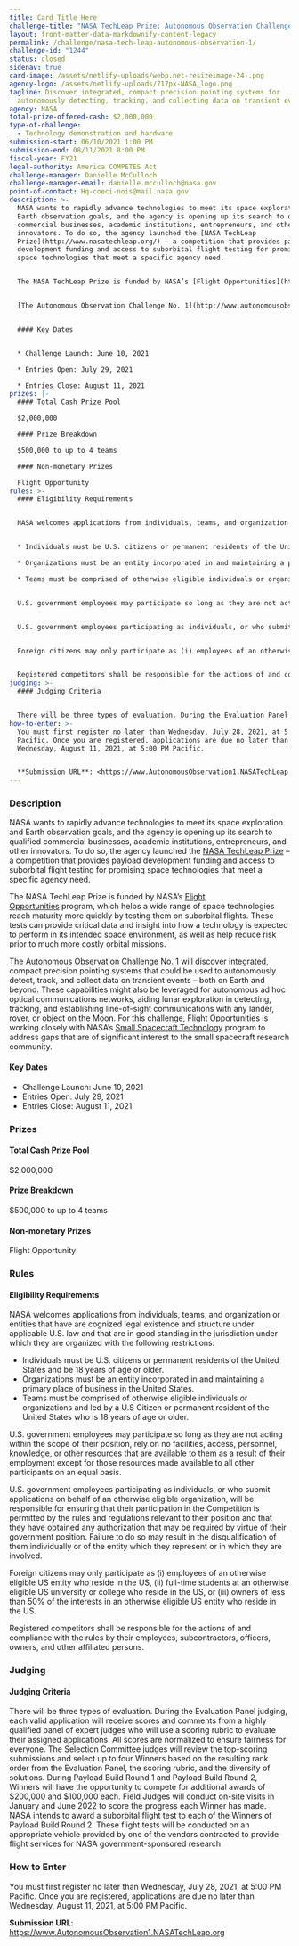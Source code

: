 ```yaml
---
title: Card Title Here
challenge-title: "NASA TechLeap Prize: Autonomous Observation Challenge 1"
layout: front-matter-data-markdownify-content-legacy
permalink: /challenge/nasa-tech-leap-autonomous-observation-1/
challenge-id: "1244"
status: closed
sidenav: true
card-image: /assets/netlify-uploads/webp.net-resizeimage-24-.png
agency-logo: /assets/netlify-uploads/717px-NASA_logo.png
tagline: Discover integrated, compact precision pointing systems for
  autonomously detecting, tracking, and collecting data on transient events.
agency: NASA
total-prize-offered-cash: $2,000,000
type-of-challenge:
  - Technology demonstration and hardware
submission-start: 06/10/2021 1:00 PM
submission-end: 08/11/2021 8:00 PM
fiscal-year: FY21
legal-authority: America COMPETES Act
challenge-manager: Danielle McCulloch
challenge-manager-email: danielle.mcculloch@nasa.gov
point-of-contact: Hq-coeci-nois@mail.nasa.gov
description: >-
  NASA wants to rapidly advance technologies to meet its space exploration and
  Earth observation goals, and the agency is opening up its search to qualified
  commercial businesses, academic institutions, entrepreneurs, and other
  innovators. To do so, the agency launched the [NASA TechLeap
  Prize](http://www.nasatechleap.org/) – a competition that provides payload
  development funding and access to suborbital flight testing for promising
  space technologies that meet a specific agency need. 


  The NASA TechLeap Prize is funded by NASA’s [Flight Opportunities](https://www.nasa.gov/directorates/spacetech/flightopportunities/index.html) program, which helps a wide range of space technologies reach maturity more quickly by testing them on suborbital flights. These tests can provide critical data and insight into how a technology is expected to perform in its intended space environment, as well as help reduce risk prior to much more costly orbital missions.  


  [The Autonomous Observation Challenge No. 1](http://www.autonomousobservation1.nasatechleap.org/) will discover integrated, compact precision pointing systems that could be used to autonomously detect, track, and collect data on transient events – both on Earth and beyond. These capabilities might also be leveraged for autonomous ad hoc optical communications networks, aiding lunar exploration in detecting, tracking, and establishing line-of-sight communications with any lander, rover, or object on the Moon. For this challenge, Flight Opportunities is working closely with NASA’s [Small Spacecraft Technology](https://www.nasa.gov/directorates/spacetech/small_spacecraft/index.html) program to address gaps that are of significant interest to the small spacecraft research community. 


  #### Key Dates


  * Challenge Launch: June 10, 2021

  * Entries Open: July 29, 2021

  * Entries Close: August 11, 2021
prizes: |-
  #### Total Cash Prize Pool

  $2,000,000

  #### Prize Breakdown

  $500,000 to up to 4 teams

  #### Non-monetary Prizes

  Flight Opportunity
rules: >-
  #### Eligibility Requirements


  NASA welcomes applications from individuals, teams, and organization or entities that have are cognized legal existence and structure under applicable U.S. law and that are in good standing in the jurisdiction under which they are organized with the following restrictions:


  * Individuals must be U.S. citizens or permanent residents of the United States and be 18 years of age or older.

  * Organizations must be an entity incorporated in and maintaining a primary place of business in the United States.

  * Teams must be comprised of otherwise eligible individuals or organizations and led by a U.S Citizen or permanent resident of the United States who is 18 years of age or older.


  U.S. government employees may participate so long as they are not acting within the scope of their position, rely on no facilities, access, personnel, knowledge, or other resources that are available to them as a result of their employment except for those resources made available to all other participants on an equal basis.


  U.S. government employees participating as individuals, or who submit applications on behalf of an otherwise eligible organization, will be responsible for ensuring that their participation in the Competition is permitted by the rules and regulations relevant to their position and that they have obtained any authorization that may be required by virtue of their government position. Failure to do so may result in the disqualification of them individually or of the entity which they represent or in which they are involved.


  Foreign citizens may only participate as (i) employees of an otherwise eligible US entity who reside in the US, (ii) full-time students at an otherwise eligible US university or college who reside in the US, or (iii) owners of less than 50% of the interests in an otherwise eligible US entity who reside in the US.


  Registered competitors shall be responsible for the actions of and compliance with the rules by their employees, subcontractors, officers, owners, and other affiliated persons.
judging: >-
  #### Judging Criteria


  There will be three types of evaluation. During the Evaluation Panel judging, each valid application will receive scores and comments from a highly qualified panel of expert judges who will use a scoring rubric to evaluate their assigned applications. All scores are normalized to ensure fairness for everyone. The Selection Committee judges will review the top-scoring submissions and select up to four Winners based on the resulting rank order from the Evaluation Panel, the scoring rubric, and the diversity of solutions. During Payload Build Round 1 and Payload Build Round 2, Winners will have the opportunity to compete for additional awards of $200,000 and $100,000 each. Field Judges will conduct on-site visits in January and June 2022 to score the progress each Winner has made. NASA intends to award a suborbital flight test to each of the Winners of Payload Build Round 2. These flight tests will be conducted on an appropriate vehicle provided by one of the vendors contracted to provide flight services for NASA government-sponsored research.
how-to-enter: >-
  You must first register no later than Wednesday, July 28, 2021, at 5:00 PM
  Pacific. Once you are registered, applications are due no later than
  Wednesday, August 11, 2021, at 5:00 PM Pacific.


  **Submission URL**: <https://www.AutonomousObservation1.NASATechLeap.org>
---
```

### Description

NASA wants to rapidly advance technologies to meet its space exploration and Earth observation goals, and the agency is opening up its search to qualified commercial businesses, academic institutions, entrepreneurs, and other innovators. To do so, the agency launched the [NASA TechLeap Prize](http://www.nasatechleap.org/) – a competition that provides payload development funding and access to suborbital flight testing for promising space technologies that meet a specific agency need. 

The NASA TechLeap Prize is funded by NASA’s [Flight Opportunities](https://www.nasa.gov/directorates/spacetech/flightopportunities/index.html) program, which helps a wide range of space technologies reach maturity more quickly by testing them on suborbital flights. These tests can provide critical data and insight into how a technology is expected to perform in its intended space environment, as well as help reduce risk prior to much more costly orbital missions.  

[The Autonomous Observation Challenge No. 1](http://www.autonomousobservation1.nasatechleap.org/) will discover integrated, compact precision pointing systems that could be used to autonomously detect, track, and collect data on transient events – both on Earth and beyond. These capabilities might also be leveraged for autonomous ad hoc optical communications networks, aiding lunar exploration in detecting, tracking, and establishing line-of-sight communications with any lander, rover, or object on the Moon. For this challenge, Flight Opportunities is working closely with NASA’s [Small Spacecraft Technology](https://www.nasa.gov/directorates/spacetech/small_spacecraft/index.html) program to address gaps that are of significant interest to the small spacecraft research community. 

#### Key Dates

* Challenge Launch: June 10, 2021
* Entries Open: July 29, 2021
* Entries Close: August 11, 2021

### Prizes

#### Total Cash Prize Pool

$2,000,000

#### Prize Breakdown

$500,000 to up to 4 teams

#### Non-monetary Prizes

Flight Opportunity

### Rules

#### Eligibility Requirements

NASA welcomes applications from individuals, teams, and organization or entities that have are cognized legal existence and structure under applicable U.S. law and that are in good standing in the jurisdiction under which they are organized with the following restrictions:

* Individuals must be U.S. citizens or permanent residents of the United States and be 18 years of age or older.
* Organizations must be an entity incorporated in and maintaining a primary place of business in the United States.
* Teams must be comprised of otherwise eligible individuals or organizations and led by a U.S Citizen or permanent resident of the United States who is 18 years of age or older.

U.S. government employees may participate so long as they are not acting within the scope of their position, rely on no facilities, access, personnel, knowledge, or other resources that are available to them as a result of their employment except for those resources made available to all other participants on an equal basis.

U.S. government employees participating as individuals, or who submit applications on behalf of an otherwise eligible organization, will be responsible for ensuring that their participation in the Competition is permitted by the rules and regulations relevant to their position and that they have obtained any authorization that may be required by virtue of their government position. Failure to do so may result in the disqualification of them individually or of the entity which they represent or in which they are involved.

Foreign citizens may only participate as (i) employees of an otherwise eligible US entity who reside in the US, (ii) full-time students at an otherwise eligible US university or college who reside in the US, or (iii) owners of less than 50% of the interests in an otherwise eligible US entity who reside in the US.

Registered competitors shall be responsible for the actions of and compliance with the rules by their employees, subcontractors, officers, owners, and other affiliated persons.

### Judging

#### Judging Criteria

There will be three types of evaluation. During the Evaluation Panel judging, each valid application will receive scores and comments from a highly qualified panel of expert judges who will use a scoring rubric to evaluate their assigned applications. All scores are normalized to ensure fairness for everyone. The Selection Committee judges will review the top-scoring submissions and select up to four Winners based on the resulting rank order from the Evaluation Panel, the scoring rubric, and the diversity of solutions. During Payload Build Round 1 and Payload Build Round 2, Winners will have the opportunity to compete for additional awards of $200,000 and $100,000 each. Field Judges will conduct on-site visits in January and June 2022 to score the progress each Winner has made. NASA intends to award a suborbital flight test to each of the Winners of Payload Build Round 2. These flight tests will be conducted on an appropriate vehicle provided by one of the vendors contracted to provide flight services for NASA government-sponsored research.

### How to Enter

You must first register no later than Wednesday, July 28, 2021, at 5:00 PM Pacific. Once you are registered, applications are due no later than Wednesday, August 11, 2021, at 5:00 PM Pacific.

**Submission URL**: <https://www.AutonomousObservation1.NASATechLeap.org>